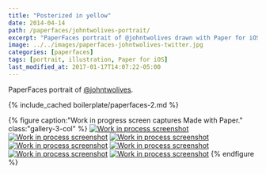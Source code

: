 ```yaml
---
title: "Posterized in yellow"
date: 2014-04-14
path: /paperfaces/johntwolives-portrait/
excerpt: "PaperFaces portrait of @johntwolives drawn with Paper for iOS on an iPad."
image: ../../images/paperfaces-johntwolives-twitter.jpg
categories: [paperfaces]
tags: [portrait, illustration, Paper for iOS]
last_modified_at: 2017-01-17T14:07:22-05:00
---
```


PaperFaces portrait of [@johntwolives](https://twitter.com/johntwolives).

{% include_cached boilerplate/paperfaces-2.md %}

{% figure caption:"Work in progress screen captures Made with Paper." class:"gallery-3-col" %}
[![Work in process screenshot](../../images/paperfaces-johntwolives-process-1-600.jpg)](../../images/paperfaces-johntwolives-process-1-lg.jpg)
[![Work in process screenshot](../../images/paperfaces-johntwolives-process-2-600.jpg)](../../images/paperfaces-johntwolives-process-2-lg.jpg)
[![Work in process screenshot](../../images/paperfaces-johntwolives-process-3-600.jpg)](../../images/paperfaces-johntwolives-process-3-lg.jpg)
[![Work in process screenshot](../../images/paperfaces-johntwolives-process-4-600.jpg)](../../images/paperfaces-johntwolives-process-4-lg.jpg)
[![Work in process screenshot](../../images/paperfaces-johntwolives-process-5-600.jpg)](../../images/paperfaces-johntwolives-process-5-lg.jpg)
[![Work in process screenshot](../../images/paperfaces-johntwolives-process-6-600.jpg)](../../images/paperfaces-johntwolives-process-6-lg.jpg)
[![Work in process screenshot](../../images/paperfaces-johntwolives-process-7-600.jpg)](../../images/paperfaces-johntwolives-process-7-lg.jpg)
{% endfigure %}

